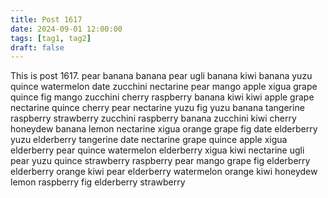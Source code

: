 ```yaml
---
title: Post 1617
date: 2024-09-01 12:00:00
tags: [tag1, tag2]
draft: false
---
```

This is post 1617.
pear
banana
banana
pear
ugli
banana
kiwi
banana
yuzu
quince
watermelon
date
zucchini
nectarine
pear
mango
apple
xigua
grape
quince
fig
mango
zucchini
cherry
raspberry
banana
kiwi
kiwi
apple
grape
nectarine
quince
cherry
pear
nectarine
yuzu
fig
yuzu
banana
tangerine
raspberry
strawberry
zucchini
raspberry
banana
zucchini
kiwi
cherry
honeydew
banana
lemon
nectarine
xigua
orange
grape
fig
date
elderberry
yuzu
elderberry
tangerine
date
nectarine
grape
quince
apple
xigua
elderberry
pear
quince
watermelon
elderberry
xigua
kiwi
nectarine
ugli
pear
yuzu
quince
strawberry
raspberry
pear
mango
grape
fig
elderberry
elderberry
orange
kiwi
pear
elderberry
watermelon
orange
kiwi
honeydew
lemon
raspberry
fig
elderberry
strawberry
